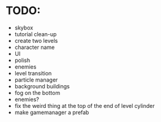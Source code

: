 # TODO:

- skybox
- tutorial clean-up
- create two levels
- character name
- UI
- polish
- enemies
- level transition
- particle manager
- background buildings
- fog on the bottom
- enemies?
- fix the weird thing at the top of the end of level cylinder
- make gamemanager a prefab
